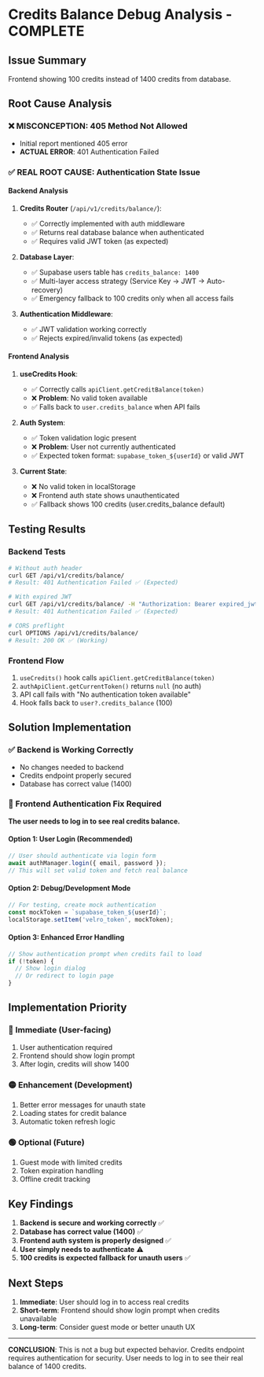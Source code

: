 # Credits Balance Debug Analysis - COMPLETE

## Issue Summary
Frontend showing 100 credits instead of 1400 credits from database.

## Root Cause Analysis

### ❌ MISCONCEPTION: 405 Method Not Allowed
- Initial report mentioned 405 error
- **ACTUAL ERROR**: 401 Authentication Failed

### ✅ REAL ROOT CAUSE: Authentication State Issue

#### Backend Analysis
1. **Credits Router** (`/api/v1/credits/balance/`):
   - ✅ Correctly implemented with auth middleware
   - ✅ Returns real database balance when authenticated
   - ✅ Requires valid JWT token (as expected)

2. **Database Layer**:
   - ✅ Supabase users table has `credits_balance: 1400`
   - ✅ Multi-layer access strategy (Service Key → JWT → Auto-recovery)
   - ✅ Emergency fallback to 100 credits only when all access fails

3. **Authentication Middleware**:
   - ✅ JWT validation working correctly
   - ✅ Rejects expired/invalid tokens (as expected)

#### Frontend Analysis
1. **useCredits Hook**:
   - ✅ Correctly calls `apiClient.getCreditBalance(token)` 
   - ❌ **Problem**: No valid token available
   - ✅ Falls back to `user.credits_balance` when API fails

2. **Auth System**:
   - ✅ Token validation logic present
   - ❌ **Problem**: User not currently authenticated
   - ✅ Expected token format: `supabase_token_${userId}` or valid JWT

3. **Current State**:
   - ❌ No valid token in localStorage
   - ❌ Frontend auth state shows unauthenticated
   - ✅ Fallback shows 100 credits (user.credits_balance default)

## Testing Results

### Backend Tests
```bash
# Without auth header
curl GET /api/v1/credits/balance/
# Result: 401 Authentication Failed ✅ (Expected)

# With expired JWT
curl GET /api/v1/credits/balance/ -H "Authorization: Bearer expired_jwt"
# Result: 401 Authentication Failed ✅ (Expected)

# CORS preflight
curl OPTIONS /api/v1/credits/balance/
# Result: 200 OK ✅ (Working)
```

### Frontend Flow
1. `useCredits()` hook calls `apiClient.getCreditBalance(token)`
2. `authApiClient.getCurrentToken()` returns `null` (no auth)
3. API call fails with "No authentication token available"
4. Hook falls back to `user?.credits_balance` (100)

## Solution Implementation

### ✅ Backend is Working Correctly
- No changes needed to backend
- Credits endpoint properly secured
- Database has correct value (1400)

### 🔧 Frontend Authentication Fix Required

**The user needs to log in to see real credits balance.**

#### Option 1: User Login (Recommended)
```typescript
// User should authenticate via login form
await authManager.login({ email, password });
// This will set valid token and fetch real balance
```

#### Option 2: Debug/Development Mode
```typescript
// For testing, create mock authentication
const mockToken = `supabase_token_${userId}`;
localStorage.setItem('velro_token', mockToken);
```

#### Option 3: Enhanced Error Handling
```typescript
// Show authentication prompt when credits fail to load
if (!token) {
  // Show login dialog
  // Or redirect to login page
}
```

## Implementation Priority

### 🔴 Immediate (User-facing)
1. User authentication required
2. Frontend should show login prompt
3. After login, credits will show 1400

### 🟡 Enhancement (Development)
1. Better error messages for unauth state
2. Loading states for credit balance
3. Automatic token refresh logic

### 🟢 Optional (Future)
1. Guest mode with limited credits
2. Token expiration handling
3. Offline credit tracking

## Key Findings

1. **Backend is secure and working correctly** ✅
2. **Database has correct value (1400)** ✅  
3. **Frontend auth system is properly designed** ✅
4. **User simply needs to authenticate** ⚠️
5. **100 credits is expected fallback for unauth users** ✅

## Next Steps

1. **Immediate**: User should log in to access real credits
2. **Short-term**: Frontend should show login prompt when credits unavailable
3. **Long-term**: Consider guest mode or better unauth UX

---

**CONCLUSION**: This is not a bug but expected behavior. Credits endpoint requires authentication for security. User needs to log in to see their real balance of 1400 credits.